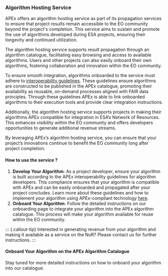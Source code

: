 ### Algorithm Hosting Service

APEx offers an algorithm hosting service as part of its propagation services to ensure that project results remain
accessible to the EO community beyond the project's completion. This service aims to sustain and promote the use of
algorithms developed during ESA projects, ensuring their longevity and continued utilization.

The algorithm hosting service supports result propagation through an algorithm catalogue, facilitating easy browsing and
access to available algorithms. Users and other projects can also easily onboard their own algorithms, fostering
collaboration and innovation within the EO community.

To ensure smooth integration, algorithms onboarded to the service must adhere
to [interoperability guidelines](../interoperability/algohosting.md). These guidelines ensure algorithms are constructed
to be published in the APEx catalogue, promoting their availability as reusable, on-demand processes aligned with FAIR
data principles. Through these guidelines APEx is able to link onboarded algorithms to their execution tools and provide
clear integration instructions.

Additionally, the algorithm hosting service supports projects in making their algorithms APEx compatible for integration
in ESA’s Network of Resources. This enhances visibility within the EO community and offers developers opportunities to
generate additional revenue streams.

By leveraging APEx’s algorithm hosting service, you can ensure that your project’s innovations continue to benefit the
EO community long after project completion.

#### How to use the service ?

1. **Develop Your Algorithm**: As a project developer, ensure your algorithm is built according to the APEx
   interoperability guidelines for algorithm developers. This compliance ensures that your algorithm is compatible with
   APEx and can be easily onboarded and propagated after your project concludes. Learn more about these guidelines and
   how to implement your algorithm using APEx-compliant technology [here](../interoperability/algohosting.md).
2. **Onboard Your Algorithm**: Follow the detailed instructions on our onboarding page to integrate your algorithm into
   the APEx algorithm catalogue. This process will make your algorithm available for reuse within the EO community.

::: {.callout-tip}
Interested in generating revenue from your algorithm and making it available as a service on the NoR? Please contact us
for further instructions.
:::

#### Onboard Your Algorithm on the APEx Algorithm Catalogue

Stay tuned for more detailed instructions on how to onboard your algorithm into our catalogue.